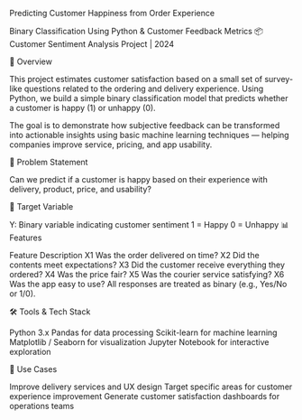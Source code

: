Predicting Customer Happiness from Order Experience

Binary Classification Using Python & Customer Feedback Metrics
📦 Customer Sentiment Analysis Project | 2024

🧭 Overview

This project estimates customer satisfaction based on a small set of survey-like questions related to the ordering and delivery experience. Using Python, we build a simple binary classification model that predicts whether a customer is happy (1) or unhappy (0).

The goal is to demonstrate how subjective feedback can be transformed into actionable insights using basic machine learning techniques — helping companies improve service, pricing, and app usability.

🧠 Problem Statement

Can we predict if a customer is happy based on their experience with delivery, product, price, and usability?

🎯 Target Variable

Y: Binary variable indicating customer sentiment
1 = Happy
0 = Unhappy
📊 Features

Feature	Description
X1	Was the order delivered on time?
X2	Did the contents meet expectations?
X3	Did the customer receive everything they ordered?
X4	Was the price fair?
X5	Was the courier service satisfying?
X6	Was the app easy to use?
All responses are treated as binary (e.g., Yes/No or 1/0).

🛠 Tools & Tech Stack

Python 3.x
Pandas for data processing
Scikit-learn for machine learning
Matplotlib / Seaborn for visualization
Jupyter Notebook for interactive exploration

🚀 Use Cases

Improve delivery services and UX design
Target specific areas for customer experience improvement
Generate customer satisfaction dashboards for operations teams



